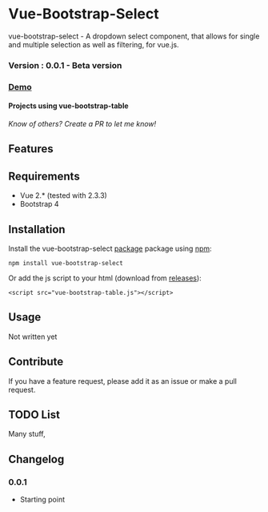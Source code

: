 # Vue-Bootstrap-Select

vue-bootstrap-select - A dropdown select component, that allows for single and multiple selection as well as filtering, for vue.js.

### Version : 0.0.1 - Beta version 

### [Demo](https://jbaysolutions.github.io/vue-bootstrap-select/examples/01-basic.html)

<!--
## Table of Contents

- [Features](#features)
- [Installation](#installation)
- [Usage](#usage)
- [Contribute](#contribute)
- [TODO List](#todo-list)

## Demos


TODO UPDATE DOCS
TODO UPDATE CHANGELOG

-->

#### Projects using vue-bootstrap-table



*Know of others? Create a PR to let me know!*

## Features



## Requirements

* Vue 2.* (tested with 2.3.3)
* Bootstrap 4

## Installation

Install the vue-bootstrap-select [package](https://www.npmjs.org/package/vue-bootstrap-select) package using [npm](https://www.npmjs.com/):

	npm install vue-bootstrap-select


Or add the js script to your html (download from [releases](https://github.com/jbaysolutions/vue-bootstrap-select/releases)):
 
    <script src="vue-bootstrap-table.js"></script>


## Usage

Not written yet 

## Contribute

If you have a feature request, please add it as an issue or make a pull request.


## TODO List

Many stuff, 

## Changelog

### 0.0.1

* Starting point


